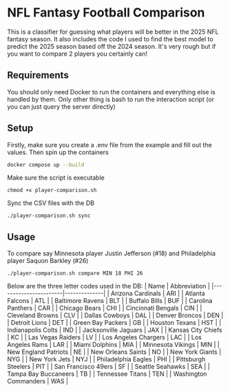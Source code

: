 # NFL Fantasy Football Comparison

This is a classifier for guessing what players will be better in the 2025 NFL fantasy season. It also includes the code I used to find the best model to predict the 2025 season based off the 2024 season. It's very rough but if you want to compare 2 players you certainly can!

## Requirements
You should only need Docker to run the containers and everything else is handled by them. Only other thing is bash to run the interaction script (or you can just query the server directly)

## Setup
Firstly, make sure you create a .env file from the example and fill out the values. Then spin up the containers
```sh 
docker compose up --build
```
Make sure the script is executable
```
chmod +x player-comparison.sh
```
Sync the CSV files with the DB
```
./player-comparison.sh sync
```

## Usage
To compare say Minnesota player Justin Jefferson (#18) and Philadelphia player Saquon Barkley (#26)
```
./player-comparison.sh compare MIN 18 PHI 26
```
Below are the three letter codes used in the DB:
| Name                  | Abbreviation |
|-----------------------|--------------|
| Arizona Cardinals     | ARI          |
| Atlanta Falcons       | ATL          |
| Baltimore Ravens      | BLT          |
| Buffalo Bills         | BUF          |
| Carolina Panthers     | CAR          |
| Chicago Bears         | CHI          |
| Cincinnati Bengals    | CIN          |
| Cleveland Browns      | CLV          |
| Dallas Cowboys        | DAL          |
| Denver Broncos        | DEN          |
| Detroit Lions         | DET          |
| Green Bay Packers     | GB           |
| Houston Texans        | HST          |
| Indianapolis Colts    | IND          |
| Jacksonville Jaguars  | JAX          |
| Kansas City Chiefs    | KC           |
| Las Vegas Raiders     | LV           |
| Los Angeles Chargers  | LAC          |
| Los Angeles Rams      | LAR          |
| Miami Dolphins        | MIA          |
| Minnesota Vikings     | MIN          |
| New England Patriots  | NE           |
| New Orleans Saints    | NO           |
| New York Giants       | NYG          |
| New York Jets         | NYJ          |
| Philadelphia Eagles   | PHI          |
| Pittsburgh Steelers   | PIT          |
| San Francisco 49ers   | SF           |
| Seattle Seahawks      | SEA          |
| Tampa Bay Buccaneers  | TB           |
| Tennessee Titans      | TEN          |
| Washington Commanders | WAS          |

